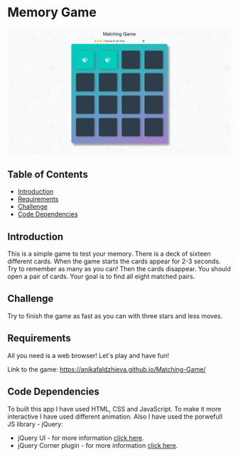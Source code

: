 # Memory Game

![picture](img/Untitled.png)

## Table of Contents

* [Introduction](#introduction)
* [Requirements](#requirements)
* [Challenge](#challenge)
* [Code Dependencies](#code-dependencies)

## Introduction

This is a simple game to test your memory. There is a deck of sixteen different cards. When the game starts the cards appear for 2-3 seconds. Try to remember as many as you can! Then the cards disappear. You should open a pair of cards. Your goal is to find all eight matched pairs. 


## Challenge

Try to finish the game as fast as you can with three stars and less moves.

## Requirements

All you need is a web browser!
Let's play and have fun!

Link to the game: https://anikafaldzhieva.github.io/Matching-Game/

## Code Dependencies

To built this app I have used HTML, CSS and JavaScript. To make it more interactive I have used different animation. Also I have used the porwefull JS library -  jQuery:

* jQuery UI - for more information [click here](https://jqueryui.com/).
* jQuery Corner plugin - for more information [click here](http://jquery.malsup.com/corner/).

